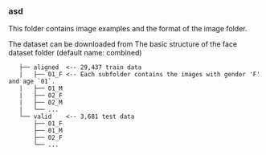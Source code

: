 ### asd
This folder contains image examples and the format of the image folder.

The dataset can be downloaded from []()
The basic structure of the face dataset folder (default name: combined)

       ├── aligned  <-- 29,437 train data
       |   ├── 01_F <-- Each subfolder contains the images with gender 'F' and age `01`.
       |   ├── 01_M
       |   ├── 02_F
       |   ├── 02_M
       |   └── ...
       └── valid    <-- 3,681 test data
           ├── 01_F 
           ├── 01_M
           ├── 02_F
           └── ...
          

